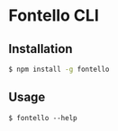 # Fontello CLI

## Installation
```sh
$ npm install -g fontello
```

## Usage
```
$ fontello --help
```
